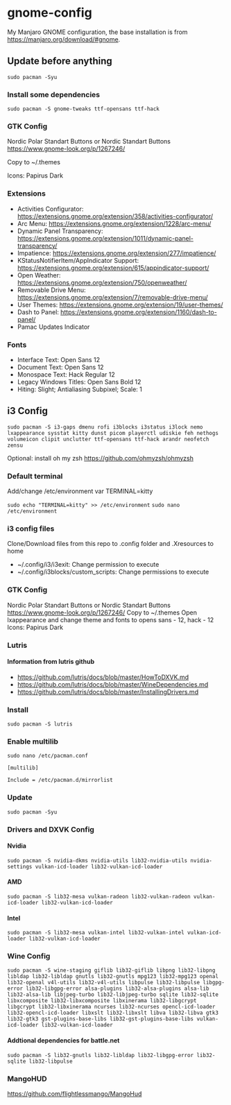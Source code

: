 # gnome-config 
My Manjaro GNOME configuration, the base installation is from https://manjaro.org/download/#gnome.

## Update before anything 
`sudo pacman -Syu`

### Install some dependencies 
`sudo pacman -S gnome-tweaks ttf-opensans ttf-hack`

### GTK Config 
Nordic Polar Standart Buttons or Nordic Standart Buttons https://www.gnome-look.org/p/1267246/

Copy to ~/.themes

Icons: Papirus Dark

### Extensions
- Activities Configurator: https://extensions.gnome.org/extension/358/activities-configurator/
- Arc Menu: https://extensions.gnome.org/extension/1228/arc-menu/
- Dynamic Panel Transparency: https://extensions.gnome.org/extension/1011/dynamic-panel-transparency/
- Impatience: https://extensions.gnome.org/extension/277/impatience/
- KStatusNotifierItem/AppIndicator Support: https://extensions.gnome.org/extension/615/appindicator-support/
- Open Weather: https://extensions.gnome.org/extension/750/openweather/
- Removable Drive Menu: https://extensions.gnome.org/extension/7/removable-drive-menu/
- User Themes: https://extensions.gnome.org/extension/19/user-themes/
- Dash to Panel: https://extensions.gnome.org/extension/1160/dash-to-panel/
- Pamac Updates Indicator

### Fonts ##
- Interface Text: Open Sans 12
- Document Text: Open Sans 12
- Monospace Text: Hack Regular 12
- Legacy Windows Titles: Open Sans Bold 12
- Hiting: Slight; Antialiasing Subpixel; Scale: 1

## i3 Config 
`sudo pacman -S i3-gaps dmenu rofi i3blocks i3status i3lock nemo lxappearance sysstat kitty dunst picom playerctl udiskie feh nethogs volumeicon clipit unclutter ttf-opensans ttf-hack arandr neofetch zensu`

Optional: install oh my zsh https://github.com/ohmyzsh/ohmyzsh

### Default terminal
Add/change /etc/environment var TERMINAL=kitty

`sudo echo "TERMINAL=kitty" >> /etc/environment`
`sudo nano /etc/environment`

### i3 config files ##
Clone/Download files from this repo to .config folder and .Xresources to home
- ~/.config/i3/i3exit: Change permission to execute
- ~/.config/i3blocks/custom_scripts: Change permissions to execute

### GTK Config ## 
Nordic Polar Standart Buttons or Nordic Standart Buttons https://www.gnome-look.org/p/1267246/
Copy to ~/.themes
Open lxappearance and change theme and fonts to opens sans - 12, hack - 12
Icons: Papirus Dark

### Lutris ###
#### Information from lutris github ##
- https://github.com/lutris/docs/blob/master/HowToDXVK.md
- https://github.com/lutris/docs/blob/master/WineDependencies.md
- https://github.com/lutris/docs/blob/master/InstallingDrivers.md

### Install ##
`sudo pacman -S lutris`

### Enable multilib 
`sudo nano /etc/pacman.conf`

`[multilib]`

`Include = /etc/pacman.d/mirrorlist`

### Update ##
`sudo pacman -Syu`

### Drivers and DXVK Config ##
#### Nvidia #
`sudo pacman -S nvidia-dkms nvidia-utils lib32-nvidia-utils nvidia-settings vulkan-icd-loader lib32-vulkan-icd-loader`
#### AMD #
`sudo pacman -S lib32-mesa vulkan-radeon lib32-vulkan-radeon vulkan-icd-loader lib32-vulkan-icd-loader`
#### Intel #
`sudo pacman -S lib32-mesa vulkan-intel lib32-vulkan-intel vulkan-icd-loader lib32-vulkan-icd-loader`

### Wine Config ##
`sudo pacman -S wine-staging giflib lib32-giflib libpng lib32-libpng libldap lib32-libldap gnutls lib32-gnutls mpg123 lib32-mpg123 openal lib32-openal v4l-utils lib32-v4l-utils libpulse lib32-libpulse libgpg-error lib32-libgpg-error alsa-plugins lib32-alsa-plugins alsa-lib lib32-alsa-lib libjpeg-turbo lib32-libjpeg-turbo sqlite lib32-sqlite libxcomposite lib32-libxcomposite libxinerama lib32-libgcrypt libgcrypt lib32-libxinerama ncurses lib32-ncurses opencl-icd-loader lib32-opencl-icd-loader libxslt lib32-libxslt libva lib32-libva gtk3 lib32-gtk3 gst-plugins-base-libs lib32-gst-plugins-base-libs vulkan-icd-loader lib32-vulkan-icd-loader`

#### Addtional dependencies for battle.net ##
`sudo pacman -S lib32-gnutls lib32-libldap lib32-libgpg-error lib32-sqlite lib32-libpulse`

### MangoHUD
https://github.com/flightlessmango/MangoHud

